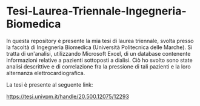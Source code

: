# Tesi-Laurea-Triennale-Ingegneria-Biomedica
In questa repository è presente la mia tesi di laurea triennale, svolta presso la facoltà di Ingegneria Biomedica (Università Politecnica delle Marche).
Si tratta di un'analisi, utilizzando Microsoft Excel, di un database contenente informazioni relative a pazienti sottoposti a dialisi. Ciò ho svolto sono state analisi descrittive e di correlazione fra la pressione di tali pazienti e la loro alternanza elettrocardiografica.

La tesi è presente al seguente link: 

https://tesi.univpm.it/handle/20.500.12075/12293
